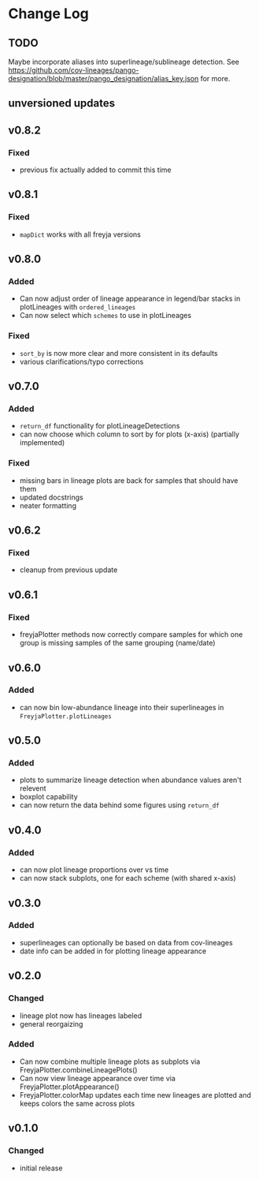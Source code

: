 # Change Log

## TODO
Maybe incorporate aliases into superlineage/sublineage detection. See https://github.com/cov-lineages/pango-designation/blob/master/pango_designation/alias_key.json for more.

## unversioned updates

## v0.8.2
### Fixed
* previous fix actually added to commit this time

## v0.8.1
### Fixed
* `mapDict` works with all freyja versions

## v0.8.0
### Added
* Can now adjust order of lineage appearance in legend/bar stacks in plotLineages with `ordered_lineages`
* Can now select which `schemes` to use in plotLineages
### Fixed
* `sort_by` is now more clear and more consistent in its defaults
* various clarifications/typo corrections

## v0.7.0
### Added
* `return_df` functionality for plotLineageDetections
* can now choose which column to sort by for plots (x-axis) (partially implemented)
### Fixed
* missing bars in lineage plots are back for samples that should have them
* updated docstrings
* neater formatting

## v0.6.2
### Fixed
* cleanup from previous update

## v0.6.1
### Fixed
* freyjaPlotter methods now correctly compare samples for which one group is missing samples of the same grouping (name/date)

## v0.6.0
### Added
* can now bin low-abundance lineage into their superlineages in `FreyjaPlotter.plotLineages`

## v0.5.0
### Added
* plots to summarize lineage detection when abundance values aren't relevent
* boxplot capability
* can now return the data behind some figures using `return_df`

## v0.4.0
### Added
* can now plot lineage proportions over vs time
* can now stack subplots, one for each scheme (with shared x-axis)

## v0.3.0
### Added
* superlineages can optionally be based on data from cov-lineages
* date info can be added in for plotting lineage appearance

## v0.2.0
### Changed
* lineage plot now has lineages labeled
* general reorgaizing
### Added
* Can now combine multiple lineage plots as subplots via FreyjaPlotter.combineLineagePlots()
* Can now view lineage appearance over time via FreyjaPlotter.plotAppearance()
* FreyjaPlotter.colorMap updates each time new lineages are plotted and keeps colors the same across plots

## v0.1.0
### Changed
* initial release
